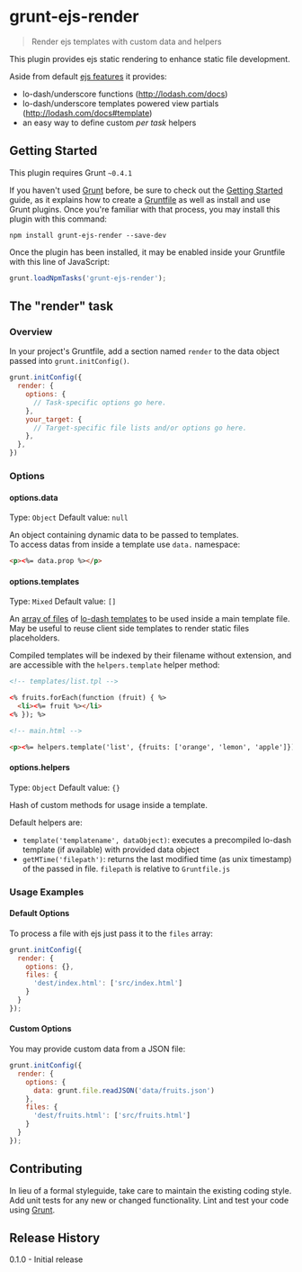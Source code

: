 # grunt-ejs-render

> Render ejs templates with custom data and helpers

This plugin provides ejs static rendering to enhance static file development.

Aside from default [ejs features](https://github.com/visionmedia/ejs#features) it provides:

* lo-dash/underscore functions (http://lodash.com/docs)
* lo-dash/underscore templates powered view partials (http://lodash.com/docs#template)
* an easy way to define custom _per task_ helpers 

## Getting Started
This plugin requires Grunt `~0.4.1`

If you haven't used [Grunt](http://gruntjs.com/) before, be sure to check out the [Getting Started](http://gruntjs.com/getting-started) guide, as it explains how to create a [Gruntfile](http://gruntjs.com/sample-gruntfile) as well as install and use Grunt plugins. Once you're familiar with that process, you may install this plugin with this command:

```shell
npm install grunt-ejs-render --save-dev
```

Once the plugin has been installed, it may be enabled inside your Gruntfile with this line of JavaScript:

```js
grunt.loadNpmTasks('grunt-ejs-render');
```

## The "render" task

### Overview
In your project's Gruntfile, add a section named `render` to the data object passed into `grunt.initConfig()`.

```js
grunt.initConfig({
  render: {
    options: {
      // Task-specific options go here.
    },
    your_target: {
      // Target-specific file lists and/or options go here.
    },
  },
})
```

### Options

#### options.data
Type: `Object`
Default value: `null`

An object containing dynamic data to be passed to templates.  
To access datas from inside a template use `data.` namespace:

```html
<p><%= data.prop %></p>
```


#### options.templates
Type: `Mixed`
Default value: `[]`

An [array of files](http://gruntjs.com/configuring-tasks#files) of [lo-dash templates](http://lodash.com/docs#template) to be used inside a main template file. May be useful to reuse client side templates to render static files placeholders.

Compiled templates will be indexed by their filename without extension, and are accessible with the `helpers.template` helper method:

```html
<!-- templates/list.tpl -->

<% fruits.forEach(function (fruit) { %>
  <li><%= fruit %></li>
<% }); %>
```

```html
<!-- main.html -->

<p><%= helpers.template('list', {fruits: ['orange', 'lemon', 'apple']}) %></p>
```

#### options.helpers
Type: `Object`
Default value: `{}`

Hash of custom methods for usage inside a template.

Default helpers are:

* `template('templatename', dataObject)`: executes a precompiled lo-dash template (if available) with provided data object
* `getMTime('filepath')`: returns the last modified time (as unix timestamp) of the passed in file. `filepath` is relative to `Gruntfile.js`



### Usage Examples

#### Default Options
To process a file with ejs just pass it to the `files` array:

```js
grunt.initConfig({
  render: {
    options: {},
    files: {
      'dest/index.html': ['src/index.html']
    }
  }
});
```

#### Custom Options
You may provide custom data from a JSON file:

```js
grunt.initConfig({
  render: {
    options: {
      data: grunt.file.readJSON('data/fruits.json')
    },
    files: {
      'dest/fruits.html': ['src/fruits.html']
    }
  }
});
```

## Contributing
In lieu of a formal styleguide, take care to maintain the existing coding style. Add unit tests for any new or changed functionality. Lint and test your code using [Grunt](http://gruntjs.com/).

## Release History


0.1.0 - Initial release
